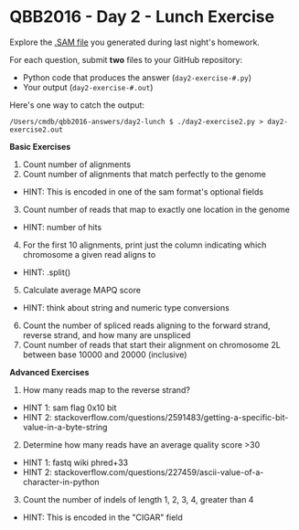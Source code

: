 # QBB2016 - Day 2 - Lunch Exercise

Explore the [.SAM file](https://samtools.github.io/hts-specs/SAMv1.pdf) you generated during last night's homework.

For each question, submit **two** files to your GitHub repository:

- Python code that produces the answer (`day2-exercise-#.py`)
- Your output (`day2-exercise-#.out`)

Here's one way to catch the output:

```shell
/Users/cmdb/qbb2016-answers/day2-lunch $ ./day2-exercise2.py > day2-exercise2.out
```

**Basic Exercises**

1. Count number of alignments
2. Count number of alignments that match perfectly to the genome
  - HINT: This is encoded in one of the sam format's optional fields
3. Count number of reads that map to exactly one location in the genome
  - HINT: number of hits
4. For the first 10 alignments, print just the column indicating which chromosome a given read aligns to
  - HINT: .split()
5. Calculate average MAPQ score
  - HINT: think about string and numeric type conversions
6. Count the number of spliced reads aligning to the forward strand, reverse strand, and how many are unspliced
7. Count number of reads that start their alignment on chromosome 2L between base 10000 and 20000 (inclusive)

**Advanced Exercises**

1. How many reads map to the reverse strand?
  - HINT 1: sam flag 0x10 bit
  - HINT 2: stackoverflow.com/questions/2591483/getting-a-specific-bit-value-in-a-byte-string
2. Determine how many reads have an average quality score >30
  - HINT 1: fastq wiki phred+33
  - HINT 2: stackoverflow.com/questions/227459/ascii-value-of-a-character-in-python
3. Count the number of indels of length 1, 2, 3, 4, greater than 4
  - HINT: This is encoded in the "CIGAR" field
